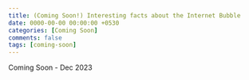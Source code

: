 ```yaml
--- 
title: (Coming Soon!) Interesting facts about the Internet Bubble
date: 0000-00-00 00:00:00 +0530
categories: [Coming Soon]
comments: false
tags: [coming-soon]
---
```


Coming Soon - Dec 2023